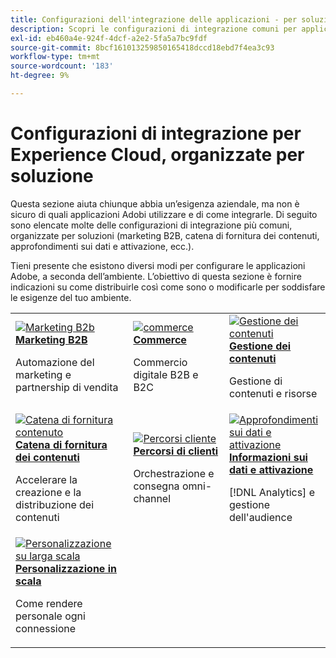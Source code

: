 ```yaml
---
title: Configurazioni dell'integrazione delle applicazioni - per soluzione aziendale
description: Scopri le configurazioni di integrazione comuni per applicazioni Experience Cloud, organizzate in base a soluzioni aziendali.
exl-id: eb460a4e-924f-4dcf-a2e2-5fa5a7bc9fdf
source-git-commit: 8bcf161013259850165418dccd18ebd7f4ea3c93
workflow-type: tm+mt
source-wordcount: '183'
ht-degree: 9%

---
```


# Configurazioni di integrazione per Experience Cloud, organizzate per soluzione

Questa sezione aiuta chiunque abbia un’esigenza aziendale, ma non è sicuro di quali applicazioni Adobi utilizzare e di come integrarle. Di seguito sono elencate molte delle configurazioni di integrazione più comuni, organizzate per soluzioni (marketing B2B, catena di fornitura dei contenuti, approfondimenti sui dati e attivazione, ecc.).

Tieni presente che esistono diversi modi per configurare le applicazioni Adobe, a seconda dell’ambiente. L’obiettivo di questa sezione è fornire indicazioni su come distribuirle così come sono o modificarle per soddisfare le esigenze del tuo ambiente.

<table>
<tr>
    <td>
      <a  href="./b2b.md"><img alt="Marketing B2b" src="https://cdn.experienceleague.adobe.com/thumb/b2b.png"/></a>
      <div><strong><a href="./b2b.md">Marketing B2B</a></strong></div>
      <p>
        Automazione del marketing e partnership di vendita
      </p>
    </td>
   <td>
      <a  href="./commerce.md"><img alt="commerce" src="https://cdn.experienceleague.adobe.com/thumb/commerce.png"/></a>
      <div><strong><a href="./commerce.md">Commerce</a></strong></div>
      <p>
        Commercio digitale B2B e B2C
      </p>
   </td>    
   <td>
      <a  href="./content-management.md"><img alt="Gestione dei contenuti" src="https://cdn.experienceleague.adobe.com/thumb/content-management.png"/></a>
      <div><strong><a href="./content-management.md">Gestione dei contenuti</a></strong></div>
      <p>
        Gestione di contenuti e risorse
      </p>
   </td>
</tr>
<tr>
   <td>
      <a  href="./content-supply-chain.md"><img alt="Catena di fornitura contenuto" src="https://cdn.experienceleague.adobe.com/thumb/content-supply-chain.png"/></a>
      <div><strong><a href="./content-supply-chain.md">Catena di fornitura dei contenuti</a></strong></div>
      <p>
        Accelerare la creazione e la distribuzione dei contenuti
      </p> 
    </td>
   <td>
      <a  href="./customer-journeys.md"><img alt="Percorsi cliente" src="https://cdn.experienceleague.adobe.com/thumb/customer-journeys.png"/></a>
      <div><strong><a href="./customer-journeys.md">Percorsi di clienti</a></strong></div>
      <p>
        Orchestrazione e consegna omni-channel
      </p> 
    </td>
   <td>
      <a  href="./data-insights.md"><img alt="Approfondimenti sui dati e attivazione" src="https://cdn.experienceleague.adobe.com/thumb/data-insights.png"/></a>
      <div><strong><a href="./data-insights.md"> Informazioni sui dati e attivazione</a></strong></div>
      <p>
        [!DNL Analytics] e gestione dell'audience
      </p>
   </td>  
</tr>
<tr>
   <td>
      <a  href="./personalization.md"><img alt="Personalizzazione su larga scala" src="https://cdn.experienceleague.adobe.com/thumb/personalization.png"/></a>
      <div><strong><a href="./personalization.md">Personalizzazione in scala</a></strong></div>
      <p>
        Come rendere personale ogni connessione
      </p>
   </td>
</table>
